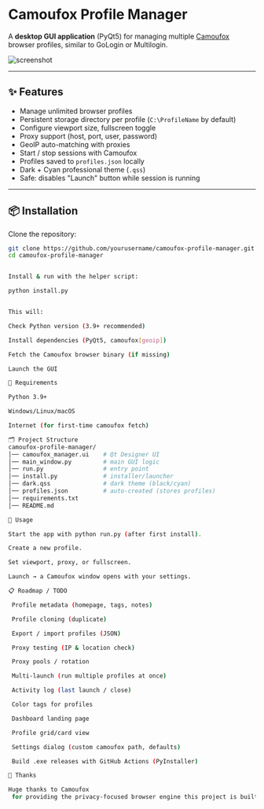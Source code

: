 
# Camoufox Profile Manager

A **desktop GUI application** (PyQt5) for managing multiple [Camoufox](https://pypi.org/project/camoufox/) browser profiles, similar to GoLogin or Multilogin.

![screenshot](docs/screenshot.png)

---

## ✨ Features

- Manage unlimited browser profiles
- Persistent storage directory per profile (`C:\ProfileName` by default)
- Configure viewport size, fullscreen toggle
- Proxy support (host, port, user, password)
- GeoIP auto-matching with proxies
- Start / stop sessions with Camoufox
- Profiles saved to `profiles.json` locally
- Dark + Cyan professional theme (`.qss`)
- Safe: disables "Launch" button while session is running

---

## 📦 Installation

Clone the repository:

```bash
git clone https://github.com/yourusername/camoufox-profile-manager.git
cd camoufox-profile-manager


Install & run with the helper script:

python install.py


This will:

Check Python version (3.9+ recommended)

Install dependencies (PyQt5, camoufox[geoip])

Fetch the Camoufox browser binary (if missing)

Launch the GUI

🔧 Requirements

Python 3.9+

Windows/Linux/macOS

Internet (for first-time camoufox fetch)

🗂️ Project Structure
camoufox-profile-manager/
│── camoufox_manager.ui    # Qt Designer UI
│── main_window.py         # main GUI logic
│── run.py                 # entry point
│── install.py             # installer/launcher
│── dark.qss               # dark theme (black/cyan)
│── profiles.json          # auto-created (stores profiles)
│── requirements.txt
│── README.md

🚀 Usage

Start the app with python run.py (after first install).

Create a new profile.

Set viewport, proxy, or fullscreen.

Launch → a Camoufox window opens with your settings.

📋 Roadmap / TODO

 Profile metadata (homepage, tags, notes)

 Profile cloning (duplicate)

 Export / import profiles (JSON)

 Proxy testing (IP & location check)

 Proxy pools / rotation

 Multi-launch (run multiple profiles at once)

 Activity log (last launch / close)

 Color tags for profiles

 Dashboard landing page

 Profile grid/card view

 Settings dialog (custom camoufox path, defaults)

 Build .exe releases with GitHub Actions (PyInstaller)

🙏 Thanks

Huge thanks to Camoufox
 for providing the privacy-focused browser engine this project is built on.
